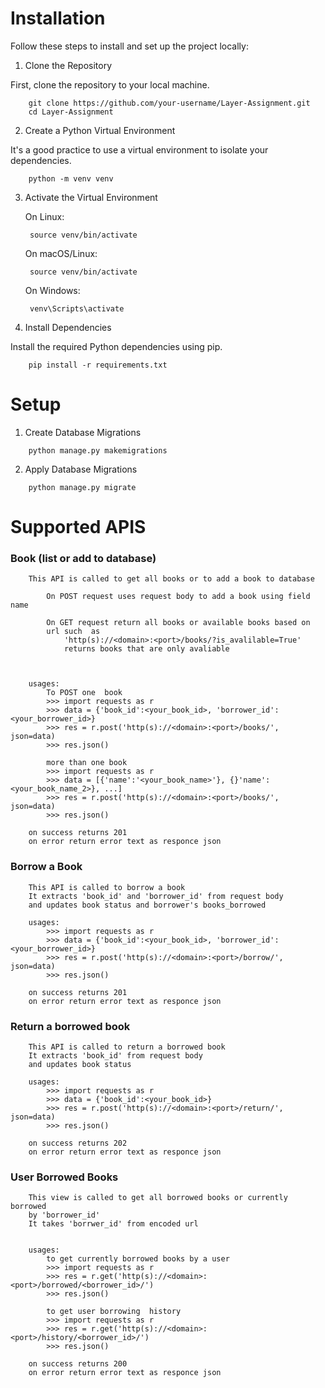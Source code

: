 
# Installation

Follow these steps to install and set up the project locally:
1. Clone the Repository

First, clone the repository to your local machine.
```
    git clone https://github.com/your-username/Layer-Assignment.git
    cd Layer-Assignment
```
2. Create a Python Virtual Environment

It's a good practice to use a virtual environment to isolate your dependencies.
```
    python -m venv venv
```
3. Activate the Virtual Environment

   On Linux:

        source venv/bin/activate

    On macOS/Linux:

        source venv/bin/activate

    On Windows:

        venv\Scripts\activate

5. Install Dependencies

Install the required Python dependencies using pip.
```
    pip install -r requirements.txt
```

# Setup

1. Create Database Migrations

```
    python manage.py makemigrations
```

2. Apply Database Migrations

```
    python manage.py migrate
```

# Supported APIS

### Book (list or add to database)

        This API is called to get all books or to add a book to database

            On POST request uses request body to add a book using field name

            On GET request return all books or available books based on 
            url such  as
                'http(s)://<domain>:<port>/books/?is_avalilable=True' 
                returns books that are only avaliable



        usages:
            To POST one  book
            >>> import requests as r
            >>> data = {'book_id':<your_book_id>, 'borrower_id':<your_borrower_id>}
            >>> res = r.post('http(s)://<domain>:<port>/books/', json=data)
            >>> res.json()

            more than one book 
            >>> import requests as r
            >>> data = [{'name':'<your_book_name>'}, {}'name':<your_book_name_2>}, ...]
            >>> res = r.post('http(s)://<domain>:<port>/books/', json=data)
            >>> res.json()
        
        on success returns 201
        on error return error text as responce json

### Borrow a Book

        This API is called to borrow a book
        It extracts 'book_id' and 'borrower_id' from request body
        and updates book status and borrower's books_borrowed

        usages:
            >>> import requests as r
            >>> data = {'book_id':<your_book_id>, 'borrower_id':<your_borrower_id>}
            >>> res = r.post('http(s)://<domain>:<port>/borrow/', json=data)
            >>> res.json()
        
        on success returns 201
        on error return error text as responce json

### Return a borrowed book


        This API is called to return a borrowed book
        It extracts 'book_id' from request body
        and updates book status

        usages:
            >>> import requests as r
            >>> data = {'book_id':<your_book_id>}
            >>> res = r.post('http(s)://<domain>:<port>/return/', json=data)
            >>> res.json()
        
        on success returns 202
        on error return error text as responce json

### User Borrowed Books

        This view is called to get all borrowed books or currently borrowed
        by 'borrower_id'
        It takes 'borrwer_id' from encoded url
        

        usages:
            to get currently borrowed books by a user
            >>> import requests as r
            >>> res = r.get('http(s)://<domain>:<port>/borrowed/<borrower_id>/')
            >>> res.json()

            to get user borrowing  history
            >>> import requests as r
            >>> res = r.get('http(s)://<domain>:<port>/history/<borrower_id>/')
            >>> res.json()
        
        on success returns 200
        on error return error text as responce json
